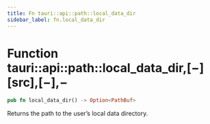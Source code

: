 ```yaml
---
title: Fn tauri::api::path::local_data_dir
sidebar_label: fn.local_data_dir
---
```


# Function tauri::api::path::local_data_dir,\[−]\[src],\[−],−

```rs
pub fn local_data_dir() -> Option<PathBuf>
```

Returns the path to the user’s local data directory.
